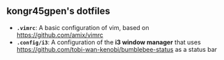 ## kongr45gpen's dotfiles

- **`.vimrc`**: A basic configuration of vim, based on https://github.com/amix/vimrc
- **`.config/i3`**: A configuration of the **i3 window manager** that uses https://github.com/tobi-wan-kenobi/bumblebee-status as a status bar
